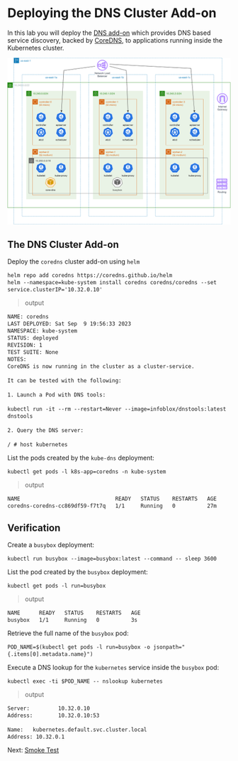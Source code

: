 # Deploying the DNS Cluster Add-on

In this lab you will deploy the [DNS add-on](https://kubernetes.io/docs/concepts/services-networking/dns-pod-service/) which provides DNS based service discovery, backed by [CoreDNS](https://coredns.io/), to applications running inside the Kubernetes cluster.

<img alt="Core DNS" style="border-width:0" src="https://github.com/dekoo/kubernetes-the-hard-way-aws/blob/master/schemas/kubernetes-the-hard-way-aws-core-dns.png?raw=true" />

## The DNS Cluster Add-on

Deploy the `coredns` cluster add-on using `helm`

```
helm repo add coredns https://coredns.github.io/helm
helm --namespace=kube-system install coredns coredns/coredns --set service.clusterIP='10.32.0.10'
```

> output

```
NAME: coredns
LAST DEPLOYED: Sat Sep  9 19:56:33 2023
NAMESPACE: kube-system
STATUS: deployed
REVISION: 1
TEST SUITE: None
NOTES:
CoreDNS is now running in the cluster as a cluster-service.

It can be tested with the following:

1. Launch a Pod with DNS tools:

kubectl run -it --rm --restart=Never --image=infoblox/dnstools:latest dnstools

2. Query the DNS server:

/ # host kubernetes
```

List the pods created by the `kube-dns` deployment:

```
kubectl get pods -l k8s-app=coredns -n kube-system
```

> output

```
NAME                              READY   STATUS    RESTARTS   AGE
coredns-coredns-cc869df59-f7t7q   1/1     Running   0          27m
```

## Verification

Create a `busybox` deployment:

```
kubectl run busybox --image=busybox:latest --command -- sleep 3600
```

List the pod created by the `busybox` deployment:

```
kubectl get pods -l run=busybox
```

> output

```
NAME      READY   STATUS    RESTARTS   AGE
busybox   1/1     Running   0          3s
```

Retrieve the full name of the `busybox` pod:

```
POD_NAME=$(kubectl get pods -l run=busybox -o jsonpath="{.items[0].metadata.name}")
```

Execute a DNS lookup for the `kubernetes` service inside the `busybox` pod:

```
kubectl exec -ti $POD_NAME -- nslookup kubernetes
```

> output

```
Server:         10.32.0.10
Address:        10.32.0.10:53

Name:   kubernetes.default.svc.cluster.local
Address: 10.32.0.1
```

Next: [Smoke Test](13-smoke-test.md)
